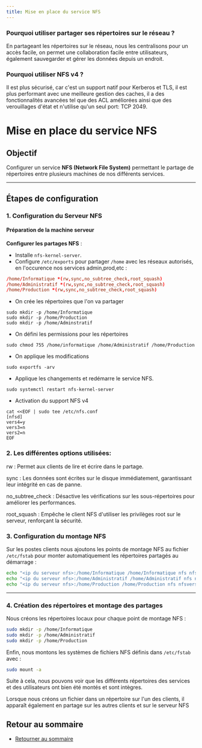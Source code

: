```yaml
---
title: Mise en place du service NFS
---
```



### Pourquoi utiliser partager ses répertoires sur le réseau ?

En partageant les répertoires sur le réseau, nous les centralisons pour un accès facile, on permet une collaboration facile entre utilisateurs, également sauvegarder et gérer les données depuis un endroit.

### Pourquoi utiliser NFS v4  ?

Il est plus sécurisé, car c'est un support natif pour Kerberos et TLS, il est plus performant avec une meilleure gestion des caches, il a des fonctionnalités avancées tel que des ACL améliorées ainsi que des verouillages d'état et n'utilise qu'un seul port: TCP 2049.


# Mise en place du service NFS
## Objectif

Configurer un service **NFS (Network File System)** permettant le partage de répertoires entre plusieurs machines de nos différents services.

---

## Étapes de configuration

### 1. Configuration du Serveur NFS

#### Préparation de la machine serveur

**Configurer les partages NFS** :
   
- Installe `nfs-kernel-server`.
- Configure `/etc/exports` pour partager `/home` avec les réseaux autorisés, en l'occurence nos services admin,prod,etc :
```conf
/home/Informatique *(rw,sync,no_subtree_check,root_squash)
/home/Administratif *(rw,sync,no_subtree_check,root_squash)
/home/Production *(rw,sync,no_subtree_check,root_squash)
```

- On crée les répertoires que l'on va partager
```shell
sudo mkdir -p /home/Informatique
sudo mkdir -p /home/Production
sudo mkdir -p /home/Adminstratif
```

- On défini les permissions pour les répertoires
```shell
sudo chmod 755 /home/informatique /home/Administratif /home/Production
```
- On applique les modifications
```shell
sudo exportfs -arv
```
- Applique les changements et redémarre le service NFS.
```shell
sudo systemctl restart nfs-kernel-server
```
- Activation du support NFS v4
```shell
cat <<EOF | sudo tee /etc/nfs.conf
[nfsd]
vers4=y
vers3=n
vers2=n
EOF
```


### 2. Les différentes options utilisées:

rw : Permet aux clients de lire et écrire dans le partage.

sync : Les données sont écrites sur le disque immédiatement, garantissant leur intégrité en cas de panne.

no_subtree_check : Désactive les vérifications sur les sous-répertoires pour améliorer les performances.

root_squash : Empêche le client NFS d'utiliser les privilèges root sur le serveur, renforçant la sécurité.



### 3. Configuration du montage NFS

Sur les postes clients nous ajoutons les points de montage NFS au fichier `/etc/fstab` pour monter automatiquement les répertoires partagés au démarrage :

```bash
echo "<ip du serveur nfs>:/home/Informatique /home/Informatique nfs nfsvers=4 0 0" | sudo tee -a /etc/fstab
echo "<ip du serveur nfs>:/home/Administratif /home/Administratif nfs nfsvers=4 0 0" | sudo tee -a /etc/fstab
echo "<ip du serveur nfs>:/home/Production /home/Production nfs nfsvers=4 0 0" | sudo tee -a /etc/fstab
```

---

### 4. Création des répertoires et montage des partages

Nous créons les répertoires locaux pour chaque point de montage NFS :

```bash
sudo mkdir -p /home/Informatique
sudo mkdir -p /home/Administratif
sudo mkdir -p /home/Production
```

Enfin, nous montons les systèmes de fichiers NFS définis dans `/etc/fstab` avec :

```bash
sudo mount -a
```

Suite à cela, nous pouvons voir que les différents répertoires des services et des utilisateurs ont bien été montés et sont intègres.

Lorsque nous créons un fichier dans un répertoire sur l'un des clients, il apparaît également en partage sur les autres clients et sur le serveur NFS

## Retour au sommaire

- [Retourner au sommaire](../../README.md#documentations---liens-rapide)


